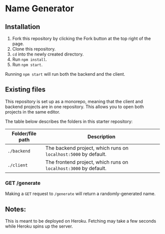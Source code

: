 # Name Generator

## Installation

1. Fork this repository by clicking the Fork button at the top right of the page.
2. Clone this repository.
3. `cd` into the newly created directory.
4. Run `npm install`.
5. Run `npm start`.

Running `npm start` will run both the backend and the client.

## Existing files

This repository is set up as a monorepo, meaning that the client and backend projects are in one repository. This allows you to open both projects in the same editor.

The table below describes the folders in this starter repository:

| Folder/file path | Description                                                      |
| ---------------- | ---------------------------------------------------------------- |
| `./backend`      | The backend project, which runs on `localhost:5000` by default.  |
| `./client`       | The frontend project, which runs on `localhost:3000` by default. |

### GET /generate

Making a `GET` request to `/generate` will return a randomly-generated name.

## Notes:

This is meant to be deployed on Heroku. Fetching may take a few seconds while Heroku spins up the server.

